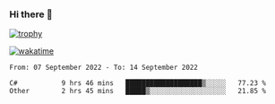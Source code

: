 ### Hi there 👋

[![trophy](https://github-profile-trophy.vercel.app/?username=cxnky&theme=dracula)](https://github.com/ryo-ma/github-profile-trophy)

[![wakatime](https://wakatime.com/badge/user/1c39c599-5497-41b9-a5be-2c4676e7fd23.svg)](https://wakatime.com/@1c39c599-5497-41b9-a5be-2c4676e7fd23)
<!--START_SECTION:waka-->

```text
From: 07 September 2022 - To: 14 September 2022

C#           9 hrs 46 mins   ███████████████████▒░░░░░   77.23 %
Other        2 hrs 45 mins   █████▒░░░░░░░░░░░░░░░░░░░   21.85 %
```

<!--END_SECTION:waka-->
